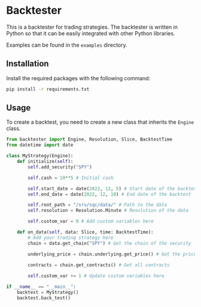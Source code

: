 # Backtester

This is a backtester for trading strategies. The backtester is written in Python so that it can be easily integrated with other Python libraries. 

Examples can be found in the `examples` directory.

## Installation

Install the required packages with the following command:

```bash
pip install -r requirements.txt
```

## Usage

To create a backtest, you need to create a new class that inherits the `Engine` class. 

```python
from backtester import Engine, Resolution, Slice, BacktestTime
from datetime import date

class MyStrategy(Engine):
    def initialize(self):
        self.add_security("SPY")

        self.cash = 10**5 # Initial cash

        self.start_date = date(2022, 12, 5) # Start date of the backtest
        self.end_date = date(2022, 12, 10) # End date of the backtest

        self.root_path = "/srv/sqc/data/" # Path to the data
        self.resolution = Resolution.Minute # Resolution of the data

        self.custom_var = 0 # Add custom variables here

    def on_data(self, data: Slice, time: BacktestTime):
        # Add your trading strategy here
        chain = data.get_chain("SPY") # Get the chain of the security

        underlying_price = chain.underlying.get_price() # Get the price of the underlying security

        contracts = chain.get_contracts() # Get all contracts
        
        self.custom_var += 1 # Update custom variables here

if __name__ == "__main__":
    backtest = MyStrategy()
    backtest.back_test()
```